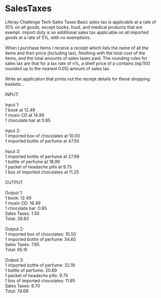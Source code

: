 # SalesTaxes
 Liferay Challenge Tech Sales Taxes
 Basic sales tax is applicable at a rate of 10% on all goods, except books, food, and medical products that are exempt. Import duty is an additional sales tax applicable on all imported goods at a rate of 5%, with no exemptions.<br />
<br />
When I purchase items I receive a receipt which lists the name of all the items and their price (including tax), finishing with the total cost of the items, and the total amounts of sales taxes paid. The rounding rules for sales tax are that for a tax rate of n%, a shelf price of p contains (np/100 rounded up to the nearest 0.05) amount of sales tax.<br />
<br />
Write an application that prints out the receipt details for these shopping baskets...<br />
<br />
INPUT:<br />
<br />
Input 1:<br />
1 book at 12.49<br />
1 music CD at 14.99<br />
1 chocolate bar at 0.85<br />
<br />
Input 2:<br />
1 imported box of chocolates at 10.00<br />
1 imported bottle of perfume at 47.50<br />
<br />
Input 3:<br />
1 imported bottle of perfume at 27.99<br />
1 bottle of perfume at 18.99<br />
1 packet of headache pills at 9.75<br />
1 box of imported chocolates at 11.25<br />
<br />
OUTPUT<br />
<br />
Output 1:<br />
1 book: 12.49<br />
1 music CD: 16.49<br />
1 chocolate bar: 0.85<br />
Sales Taxes: 1.50<br />
Total: 29.83<br />
<br />
Output 2:<br />
1 imported box of chocolates: 10.50<br />
1 imported bottle of perfume: 54.65<br />
Sales Taxes: 7.65<br />
Total: 65.15<br />
<br />
Output 3:<br />
1 imported bottle of perfume: 32.19<br />
1 bottle of perfume: 20.89<br />
1 packet of headache pills: 9.75<br />
1 box of imported chocolates: 11.85<br />
Sales Taxes: 6.70<br />
Total: 74.68


